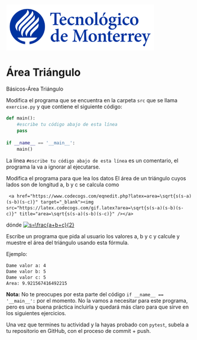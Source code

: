 ![Tec de Monterrey](../../images/logotecmty.png)
# Área Triángulo
Básicos-Área Triángulo

Modifica el programa que se encuentra en la carpeta `src` que se llama `exercise.py` y que contiene el siguiente código:

```python
def main():
    #escribe tu código abajo de esta línea
    pass

if __name__ == '__main__':
    main()
```

La línea `#escribe tu código abajo de esta línea` es un comentario, el programa la va a ignorar al ejecutarse.

Modifica el programa para que lea los datos El área de un triángulo cuyos lados son de longitud a, b y c se calcula como 

     <a href="https://www.codecogs.com/eqnedit.php?latex=area=\sqrt{s(s-a)(s-b)(s-c)}" target="_blank"><img src="https://latex.codecogs.com/gif.latex?area=\sqrt{s(s-a)(s-b)(s-c)}" title="area=\sqrt{s(s-a)(s-b)(s-c)}" /></a>

dónde <a href="https://www.codecogs.com/eqnedit.php?latex=s=\frac{a&plus;b&plus;c}{2}" target="_blank"><img src="https://latex.codecogs.com/gif.latex?s=\frac{a&plus;b&plus;c}{2}" title="s=\frac{a+b+c}{2}" /></a>

Escribe un programa que pida al usuario los valores a, b y c y calcule y muestre el área del triángulo usando esta fórmula.

Ejemplo:
```
Dame valor a: 4
Dame valor b: 5
Dame valor c: 5
Area: 9.921567416492215
```

**Nota:** No te preocupes por esta parte del código `if __name__ == '__main__':` por el momento. No la vamos a necesitar para este programa, pero es una buena práctica incluirla y quedará más claro para que sirve en los siguientes ejercicios.

Una vez que termines tu actividad y la hayas probado con `pytest`, subela a tu repositorio en GitHub, con el proceso de commit + push.
